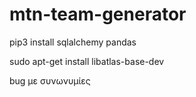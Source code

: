 # mtn-team-generator

pip3 install sqlalchemy pandas

sudo apt-get install libatlas-base-dev

bug με συνωνυμίες
